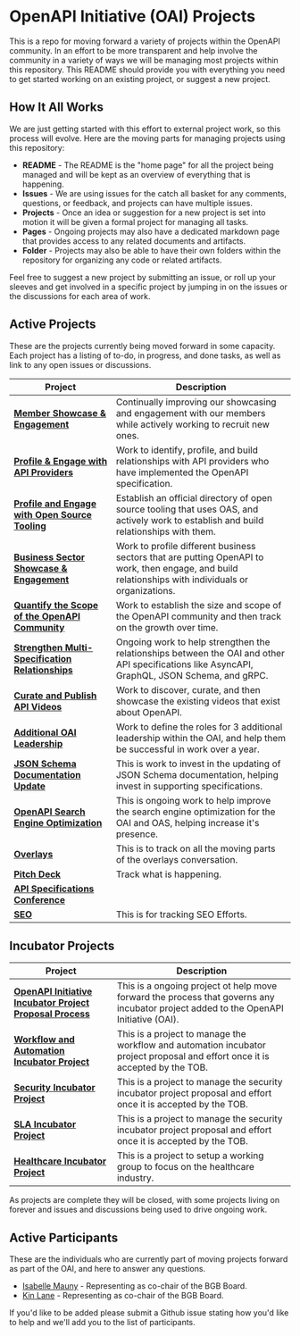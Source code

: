 # OpenAPI Initiative (OAI) Projects
This is a repo for moving forward a variety of projects within the OpenAPI community. In an effort to be more transparent and help involve the community in a variety of ways we will be managing most projects within this repository. This README should provide you with everything you need to get started working on an existing project, or suggest a new project.

## How It All Works
We are just getting started with this effort to external project work, so this process will evolve. Here are the moving parts for managing projects using this repository:

- **README** - The README is the "home page" for all the project being managed and will be kept as an overview of everything that is happening.
- **Issues** - We are using issues for the catch all basket for any comments, questions, or feedback, and projects can have multiple issues.
- **Projects** - Once an idea or suggestion for a new project is set into motion it will be given a formal project for managing all tasks.
- **Pages** - Ongoing projects may also have a dedicated markdown page that provides access to any related documents and artifacts.
- **Folder** - Projects may also be able to have their own folders within the repository for organizing any code or related artifacts.

Feel free to suggest a new project by submitting an issue, or roll up your sleeves and get involved in a specific project by jumping in on the issues or the discussions for each area of work.

<!-- dynamic content -->
## Active Projects
These are the projects currently being moved forward in some capacity. Each project has a listing of to-do, in progress, and done tasks, as well as link to any open issues or discussions.

Project|Description|
|---|---|
|[**Member Showcase & Engagement**](https://github.com/OAI/Projects/projects/2)|Continually improving our showcasing and engagement with our members while actively working to recruit new ones.|
|[**Profile & Engage with API Providers**](https://github.com/OAI/Projects/projects/3)|Work to identify, profile, and build relationships with API providers who have implemented the OpenAPI specification.|
|[**Profile and Engage with Open Source Tooling**](https://github.com/OAI/Projects/projects/4)|Establish an official directory of open source tooling that uses OAS, and actively work to establish and build relationships with them.|
|[**Business Sector Showcase & Engagement**](https://github.com/OAI/Projects/projects/5)|Work to profile different business sectors that are putting OpenAPI to work, then engage, and build relationships with individuals or organizations.|
|[**Quantify the Scope of the OpenAPI Community**](https://github.com/OAI/Projects/projects/6)|Work to establish the size and scope of the OpenAPI community and then track on the growth over time.|
|[**Strengthen Multi-Specification Relationships**](https://github.com/OAI/Projects/projects/7)|Ongoing work to help strengthen the relationships between the OAI and other API specifications like AsyncAPI, GraphQL, JSON Schema, and gRPC.|
|[**Curate and Publish API Videos**](https://github.com/OAI/Projects/projects/8)|Work to discover, curate, and then showcase the existing videos that exist about OpenAPI.|
|[**Additional OAI Leadership**](https://github.com/OAI/Projects/projects/9)|Work to define the roles for 3 additional leadership within the OAI, and help them be successful in work over a year.|
|[**JSON Schema Documentation Update**](https://github.com/OAI/Projects/projects/10)|This is work to invest in the updating of JSON Schema documentation, helping invest in supporting specifications.|
|[**OpenAPI Search Engine Optimization**](https://github.com/OAI/Projects/projects/11)|This is ongoing work to help improve the search engine optimization for the OAI and OAS, helping increase it's presence.|
|[**Overlays**](https://github.com/OAI/Projects/projects/17)|This is to track on all the moving parts of the overlays conversation.|
|[**Pitch Deck**](https://github.com/OAI/Projects/projects/19)|Track what is happening.|
|[**API Specifications Conference**](https://github.com/OAI/Projects/projects/20)||
|[**SEO**](https://github.com/OAI/Projects/projects/21)|This is for tracking SEO Efforts.|

## Incubator Projects

Project|Description|
|---|---|
|[**OpenAPI Initiative Incubator Project Proposal Process**](https://github.com/OAI/Projects/projects/12)|This is a ongoing project ot help move forward the process that governs any incubator project added to the OpenAPI Initiative (OAI).|
|[**Workflow and Automation Incubator Project**](https://github.com/OAI/Projects/projects/13)|This is a project to manage the workflow and automation incubator project proposal and effort once it is accepted by the TOB.|
|[**Security Incubator Project**](https://github.com/OAI/Projects/projects/14)|This is a project to manage the security incubator project proposal and effort once it is accepted by the TOB.|
|[**SLA Incubator Project**](https://github.com/OAI/Projects/projects/15)|This is a project to manage the security incubator project proposal and effort once it is accepted by the TOB.|
|[**Healthcare Incubator Project**](https://github.com/OAI/Projects/projects/18)|This is a project to setup a working group to focus on the healthcare industry.|
<!-- dynamic content -->

As projects are complete they will be closed, with some projects living on forever and issues and discussions being used to drive ongoing work.

## Active Participants
These are the individuals who are currently part of moving projects forward as part of the OAI, and here to answer any questions.

- [Isabelle Mauny](https://github.com/isamauny) - Representing as co-chair of the BGB Board.
- [Kin Lane](https://github.com/kinlane) - Representing as co-chair of the BGB Board.

If you'd like to be added please submit a Github issue stating how you'd like to help and we'll add you to the list of participants.
